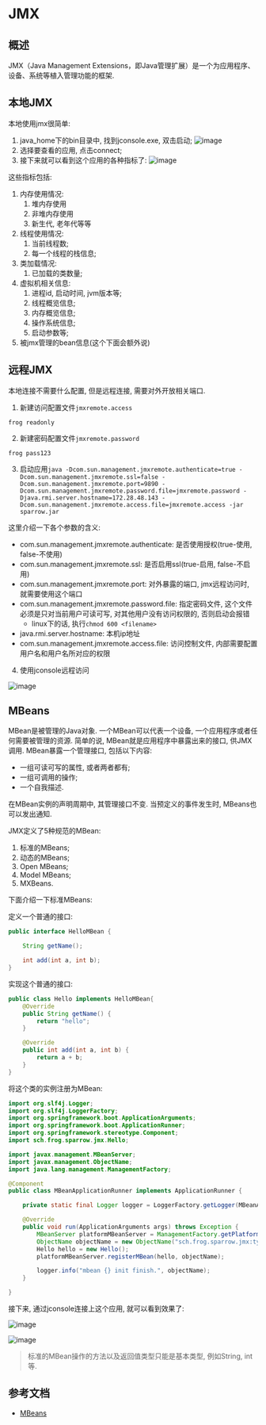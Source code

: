 # JMX

## 概述

JMX（Java Management Extensions，即Java管理扩展）是一个为应用程序、设备、系统等植入管理功能的框架.

## 本地JMX

本地使用jmx很简单:

1. java_home下的bin目录中, 找到jconsole.exe, 双击启动;
![image](img/jmx_start.png)
2. 选择要查看的应用, 点击connect;
3. 接下来就可以看到这个应用的各种指标了:
![image](img/jmx_metrics_local.png)

这些指标包括:
1. 内存使用情况:
   1. 堆内存使用
   2. 非堆内存使用
   3. 新生代, 老年代等等
2. 线程使用情况:
   1. 当前线程数;
   2. 每一个线程的栈信息;
3. 类加载情况:
   1. 已加载的类数量;
4. 虚拟机相关信息:
   1. 进程id, 启动时间, jvm版本等;
   2. 线程概览信息;
   3. 内存概览信息;
   4. 操作系统信息;
   5. 启动参数等;
5. 被jmx管理的bean信息(这个下面会额外说)

## 远程JMX

本地连接不需要什么配置, 但是远程连接, 需要对外开放相关端口.

1. 新建访问配置文件```jmxremote.access```

```
frog readonly
```

2. 新建密码配置文件```jmxremote.password```

```
frog pass123
```

3. 启动应用```java -Dcom.sun.management.jmxremote.authenticate=true -Dcom.sun.management.jmxremote.ssl=false -Dcom.sun.management.jmxremote.port=9890 -Dcom.sun.management.jmxremote.password.file=jmxremote.password -Djava.rmi.server.hostname=172.28.48.143 -Dcom.sun.management.jmxremote.access.file=jmxremote.access -jar sparrow.jar```

这里介绍一下各个参数的含义:

* com.sun.management.jmxremote.authenticate: 是否使用授权(true-使用, false-不使用)
* com.sun.management.jmxremote.ssl: 是否启用ssl(true-启用, false-不启用)
* com.sun.management.jmxremote.port: 对外暴露的端口, jmx远程访问时, 就需要使用这个端口
* com.sun.management.jmxremote.password.file: 指定密码文件, 这个文件必须是只对当前用户可读可写, 对其他用户没有访问权限的, 否则启动会报错
  * linux下的话, 执行```chmod 600 <filename>```
* java.rmi.server.hostname: 本机ip地址
* com.sun.management.jmxremote.access.file: 访问控制文件, 内部需要配置用户名和用户名所对应的权限

4. 使用jconsole远程访问

![image](img/jmx_remote_connection.png)

## MBeans

MBean是被管理的Java对象. 一个MBean可以代表一个设备, 一个应用程序或者任何需要被管理的资源. 简单的说, MBean就是应用程序中暴露出来的接口, 供JMX调用. MBean暴露一个管理接口, 包括以下内容:

* 一组可读可写的属性, 或者两者都有;
* 一组可调用的操作;
* 一个自我描述.

在MBean实例的声明周期中, 其管理接口不变. 当预定义的事件发生时, MBeans也可以发出通知.

JMX定义了5种规范的MBean:

1. 标准的MBeans;
2. 动态的MBeans;
3. Open MBeans;
4. Model MBeans;
5. MXBeans.

下面介绍一下标准MBeans:

定义一个普通的接口:

```java
public interface HelloMBean {

    String getName();

    int add(int a, int b);
}
```

实现这个普通的接口:

```java
public class Hello implements HelloMBean{
    @Override
    public String getName() {
        return "hello";
    }

    @Override
    public int add(int a, int b) {
        return a + b;
    }
}
```

将这个类的实例注册为MBean:

```java
import org.slf4j.Logger;
import org.slf4j.LoggerFactory;
import org.springframework.boot.ApplicationArguments;
import org.springframework.boot.ApplicationRunner;
import org.springframework.stereotype.Component;
import sch.frog.sparrow.jmx.Hello;

import javax.management.MBeanServer;
import javax.management.ObjectName;
import java.lang.management.ManagementFactory;

@Component
public class MBeanApplicationRunner implements ApplicationRunner {

    private static final Logger logger = LoggerFactory.getLogger(MBeanApplicationRunner.class);

    @Override
    public void run(ApplicationArguments args) throws Exception {
        MBeanServer platformMBeanServer = ManagementFactory.getPlatformMBeanServer();
        ObjectName objectName = new ObjectName("sch.frog.sparrow.jmx:type=Hello");
        Hello hello = new Hello();
        platformMBeanServer.registerMBean(hello, objectName);

        logger.info("mbean {} init finish.", objectName);
    }

}
```

接下来, 通过jconsole连接上这个应用, 就可以看到效果了:

![image](img/mbean_attr.png)

![image](img/mbean_operation.png)

> 标准的MBean操作的方法以及返回值类型只能是基本类型, 例如String, int等.

## 参考文档

* [MBeans](http://www.tianshouzhi.com/api/tutorials/jmx/34)